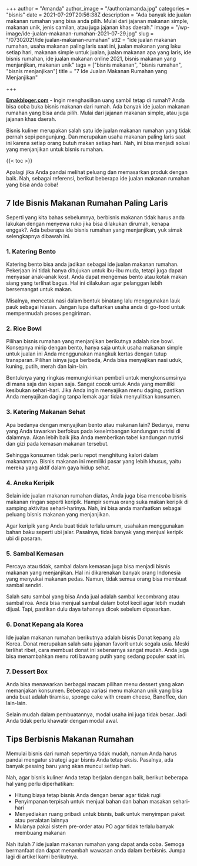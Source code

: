 +++
author = "Amanda"
author_image = "/author/amanda.jpg"
categories = "bisnis"
date = 2021-07-29T20:56:38Z
description = "Ada banyak ide jualan makanan rumahan yang bisa anda pilih. Mulai dari jajanan makanan simple, makanan unik, jenis camilan, atau juga jajanan khas daerah."
image = "/wp-image/ide-jualan-makanan-rumahan-2021-07-29.jpg"
slug = "/07302021/ide jualan-makanan-rumahan"
stt2 = "ide jualan makanan rumahan, usaha makanan paling laris saat ini, jualan makanan yang laku setiap hari, makanan simple untuk jualan, jualan makanan apa yang laris, ide bisnis rumahan, ide jualan makanan online 2021, bisnis makanan yang menjanjikan, makanan unik"
tags = ["bisnis makanan", "bisnis rumahan", "bisnis menjanjikan"]
title = "7 Ide Jualan Makanan Rumahan yang Menjanjikan"

+++

[**Emakbloger.com**](/) - Ingin menghasilkan uang sambil tetap di rumah? Anda bisa coba buka bisnis makanan dari rumah. Ada banyak ide jualan makanan rumahan yang bisa anda pilih. Mulai dari jajanan makanan simple, atau juga jajanan khas daerah.

Bisnis kuliner merupakan salah satu ide jualan makanan rumahan yang tidak pernah sepi pengunjung. Dan merupakan usaha makanan paling laris saat ini karena setiap orang butuh makan setiap hari. Nah, ini bisa menjadi solusi yang menjanjikan untuk bisnis rumahan.

{{< toc >}}

Apalagi jika Anda pandai melihat peluang dan memasarkan produk dengan baik. Nah, sebagai referensi, berikut beberapa ide jualan makanan rumahan yang bisa anda coba!

## 7 Ide Bisnis Makanan Rumahan Paling Laris

Seperti yang kita bahas sebelumnya, berbisnis makanan tidak harus anda lakukan dengan menyewa ruko jika bisa dilakukan dirumah, kenapa enggak?. Ada beberapa ide bisnis rumahan yang menjanjikan, yuk simak selengkapnya dibawah ini.

### 1. Katering Bento

Katering bento bisa anda jadikan sebagai ide jualan makanan rumahan. Pekerjaan ini tidak hanya ditujukan untuk ibu-ibu muda, tetapi juga dapat menyasar anak-anak kost. Anda dapat mengemas bento atau kotak makan siang yang terlihat bagus. Hal ini dilakukan agar pelanggan lebih bersemangat untuk makan.

Misalnya, mencetak nasi dalam bentuk binatang lalu menggunakan lauk pauk sebagai hiasan. Jangan lupa daftarkan usaha anda di go-food untuk mempermudah proses pengiriman.

### 2. Rice Bowl

Pilihan bisnis rumahan yang menjanjikan berikutnya adalah rice bowl. Konsepnya mirip dengan bento, hanya saja untuk usaha makanan simple untuk jualan ini Anda menggunakan mangkuk kertas dengan tutup transparan. Pilihan isinya juga berbeda, Anda bisa menyajikan nasi uduk, kuning, putih, merah dan lain-lain.

Bentuknya yang ringkas memungkinkan pembeli untuk mengkonsumsinya di mana saja dan kapan saja. Sangat cocok untuk Anda yang memiliki kesibukan sehari-hari. Jika Anda ingin menyajikan menu daging, pastikan Anda menyajikan daging tanpa lemak agar tidak menyulitkan konsumen.

### 3. Katering Makanan Sehat

Apa bedanya dengan menyajikan bento atau makanan lain? Bedanya, menu yang Anda tawarkan berfokus pada keseimbangan kandungan nutrisi di dalamnya. Akan lebih baik jika Anda memberikan tabel kandungan nutrisi dan gizi pada kemasan makanan tersebut.

Sehingga konsumen tidak perlu repot menghitung kalori dalam makanannya. Bisnis makanan ini memiliki pasar yang lebih khusus, yaitu mereka yang aktif dalam gaya hidup sehat.

### 4. Aneka Keripik

Selain ide jualan makanan rumahan diatas, Anda juga bisa mencoba bisnis makanan ringan seperti keripik. Hampir semua orang suka makan keripik di samping aktivitas sehari-harinya. Nah, ini bisa anda manfaatkan sebagai peluang bisnis makanan yang menjanjikan.

Agar keripik yang Anda buat tidak terlalu umum, usahakan menggunakan bahan baku seperti ubi jalar. Pasalnya, tidak banyak yang menjual keripik ubi di pasaran.

### 5. Sambal Kemasan

Percaya atau tidak, sambal dalam kemasan juga bisa menjadi bisnis makanan yang menjanjikan. Hal ini dikarenakan banyak orang Indonesia yang menyukai makanan pedas. Namun, tidak semua orang bisa membuat sambal sendiri.

Salah satu sambal yang bisa Anda jual adalah sambal kecombrang atau sambal roa. Anda bisa menjual sambal dalam botol kecil agar lebih mudah dijual. Tapi, pastikan dulu daya tahannya dicek sebelum dipasarkan.

### 6. Donat Kepang ala Korea

Ide jualan makanan rumahan berikutnya adalah bisnis Donat kepang ala Korea. Donat merupakan salah satu jajanan favorit untuk segala usia. Meski terlihat ribet, cara membuat donat ini sebenarnya sangat mudah. Anda juga bisa menambahkan menu roti bawang putih yang sedang populer saat ini.

### 7. Dessert Box

Anda bisa menawarkan berbagai macam pilihan menu dessert yang akan memanjakan konsumen. Beberapa variasi menu makanan unik yang bisa anda buat adalah tiramisu, sponge cake with cream cheese, Banoffee, dan lain-lain.

Selain mudah dalam pembuatannya, modal usaha ini juga tidak besar. Jadi Anda tidak perlu khawatir dengan modal awal.

## Tips Berbisnis Makanan Rumahan

Memulai bisnis dari rumah sepertinya tidak mudah, namun Anda harus pandai mengatur strategi agar bisnis Anda tetap eksis. Pasalnya, ada banyak pesaing baru yang akan muncul setiap hari.

Nah, agar bisnis kuliner Anda tetap berjalan dengan baik, berikut beberapa hal yang perlu diperhatikan:

- Hitung biaya tetap bisnis Anda dengan benar agar tidak rugi
- Penyimpanan terpisah untuk menjual bahan dan bahan masakan sehari-hari
- Menyediakan ruang pribadi untuk bisnis, baik untuk menyimpan paket atau peralatan lainnya
- Mulanya pakai sistem pre-order atau PO agar tidak terlalu banyak membuang makanan

Nah itulah 7 ide jualan makanan rumahan yang dapat anda coba. Semoga bermanfaat dan dapat menambah wawasan anda dalam berbisnis. Jumpa lagi di artikel kami berikutnya.

